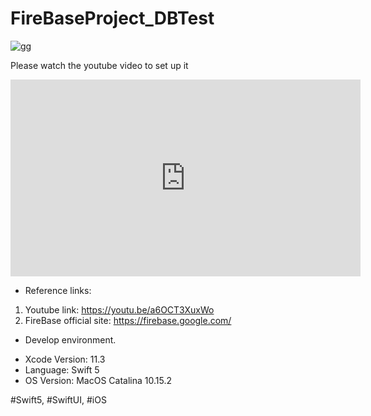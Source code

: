 # FireBaseProject_DBTest

![gg](https://1.bp.blogspot.com/-iA1zfjjixks/Xgt1h8fuMiI/AAAAAAAABCI/YL2S-7RmMWw6_4I6FE1PsXdfECmhyHFHwCLcBGAsYHQ/s1600/SwiftUI_thumbnail.png)

Please watch the youtube video to set up it

<iframe width="560" height="315" src="https://www.youtube.com/embed/a6OCT3XuxWo" frameborder="0" allow="accelerometer; autoplay; encrypted-media; gyroscope; picture-in-picture" allowfullscreen></iframe>

* Reference links:

1. Youtube link: https://youtu.be/a6OCT3XuxWo
2. FireBase official site: https://firebase.google.com/

* Develop environment.

- Xcode Version: 11.3
- Language: Swift 5
- OS Version: MacOS Catalina 10.15.2

#Swift5, #SwiftUI, #iOS

